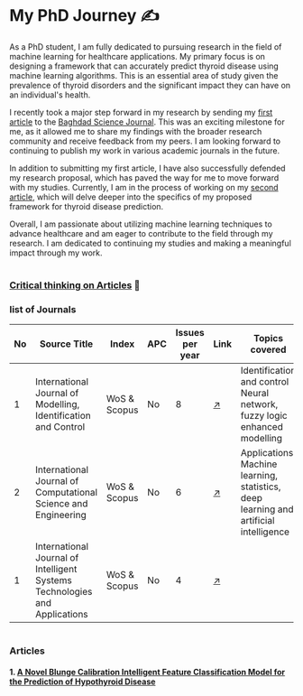 
# My PhD Journey :writing_hand:

As a PhD student, I am fully dedicated to pursuing research in the field of machine learning for healthcare applications. My primary focus is on designing a framework that can accurately predict thyroid disease using machine learning algorithms. This is an essential area of study given the prevalence of thyroid disorders and the significant impact they can have on an individual's health.

I recently took a major step forward in my research by sending my [first article](https://github.com/Zkri-Saber/MyPhdProject/tree/main/Baghdad%20Science%20Journal) to the [Baghdad Science Journal](https://bsj.uobaghdad.edu.iq/index.php/BSJ/about). This was an exciting milestone for me, as it allowed me to share my findings with the broader research community and receive feedback from my peers. I am looking forward to continuing to publish my work in various academic journals in the future.

In addition to submitting my first article, I have also successfully defended my research proposal, which has paved the way for me to move forward with my studies. Currently, I am in the process of working on my [second article](https://github.com/Zkri-Saber/thyroid-disease-in-high-dimensional-dataseat), which will delve deeper into the specifics of my proposed framework for thyroid disease prediction.

Overall, I am passionate about utilizing machine learning techniques to advance healthcare and am eager to contribute to the field through my research. I am dedicated to continuing my studies and making a meaningful impact through my work.
#
### [Critical thinking on Articles](#Articles) :thinking:
 

### list of Journals
|No| Source Title | Index | APC | Issues per year | Link |Topics covered|
|--|---|---|---|---|---|---|
|1|International Journal of Modelling, Identification and Control|WoS & Scopus|No|8|[:arrow_upper_right:](https://www.inderscience.com/jhome.php?jcode=ijmic)| Identification and control Neural network, fuzzy logic enhanced modelling|
|2|International Journal of Computational Science and Engineering|WoS & Scopus|No|6|[:arrow_upper_right:](https://www.inderscience.com/jhome.php?jcode=ijcse)|Applications Machine learning, statistics, deep learning and artificial intelligence|
|1|International Journal of Intelligent Systems Technologies and Applications|WoS & Scopus|No|4|[:arrow_upper_right:](https://www.inderscience.com/jhome.php?jcode=ijista)|

#

### Articles

 ####  1. [A Novel Blunge Calibration Intelligent Feature Classification Model for the Prediction of Hypothyroid Disease](https://github.com/Zkri-Saber/PhD-Doucuments/blob/main/A%20Novel%20Blunge%20Calibration%20Intelligent%20Feature%20Classification%20Model%20for%20the%20Prediction%20of%20Hypothyroid%20Disease.md)
       

